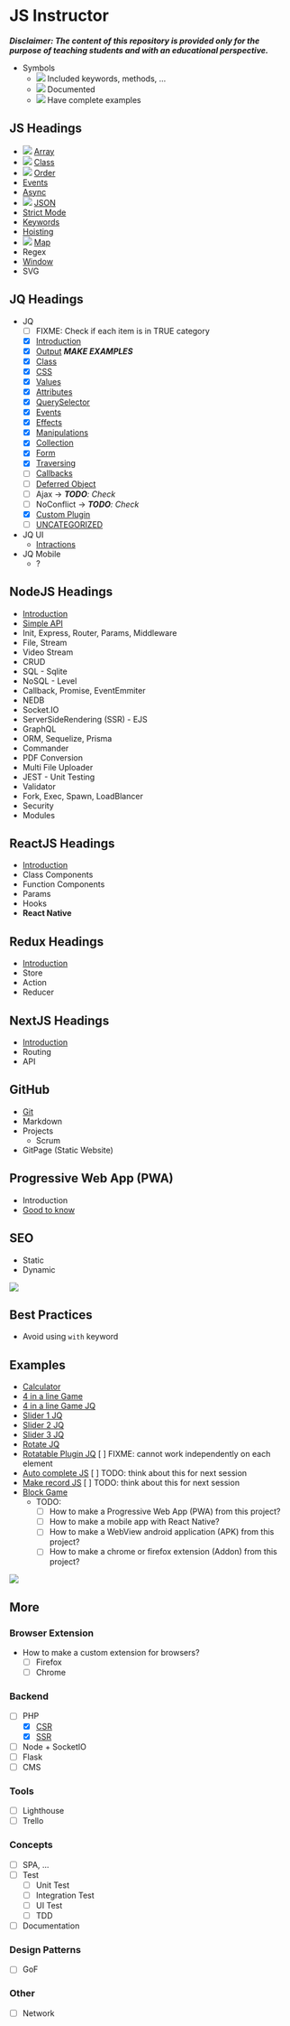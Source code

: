 # JS Instructor
***Disclaimer: The content of this repository is provided only for the purpose of teaching students and with an educational perspective.***
- Symbols
    - ![](-/i.png) Included keywords, methods, ...
    - ![](-/d.png) Documented
    - ![](-/e.png) Have complete examples

## JS Headings
- ![](-/i.png) [Array](concepts/array/README.md)
- ![](-/i.png) [Class](concepts/class/README.md)
- ![](-/i.png) [Order](concepts/order/README.md)
- [Events](concepts/events/README.md)
- [Async](concepts/async/README.md)
- ![](-/i.png) [JSON](concepts/json/README.md)
- [Strict Mode](concepts/strict/README.md)
- [Keywords](concepts/keywords/README.md)
- [Hoisting](concepts/hoisting/README.md)
- ![](-/i.png) [Map](concepts/map/README.md)
- Regex
- [Window](concepts/window/README.md)
- SVG

## JQ Headings
- JQ
    - [ ] FIXME: Check if each item is in TRUE category
    - [x] [Introduction](frameworks/jquery/introduction/README.md)
    - [x] [Output](frameworks/jquery/echo/README.md) ***MAKE EXAMPLES***
    - [x] [Class](frameworks/jquery/class/README.md)
    - [x] [CSS](frameworks/jquery/css/README.md)
    - [x] [Values](frameworks/jquery/values/README.md)
    - [x] [Attributes](frameworks/jquery/attributes/README.md)
    - [x] [QuerySelector](frameworks/jquery/selector/README.md)
    - [x] [Events](frameworks/jquery/events/README.md)
    - [x] [Effects](frameworks/jquery/effects/README.md)
    - [x] [Manipulations](frameworks/jquery/manipulations/README.md)
    - [x] [Collection](frameworks/jquery/collection/README.md)
    - [x] [Form](frameworks/jquery/form/README.md)
    - [x] [Traversing](frameworks/jquery/traversing/README.md)
    - [ ] [Callbacks](frameworks/jquery/callbacks/README.md)
    - [ ] [Deferred Object](frameworks/jquery/deferred/README.md)
    - [ ] Ajax -> _**TODO**: Check_
    - [ ] NoConflict -> _**TODO**: Check_
    - [x] [Custom Plugin](frameworks/jquery/examples/jq-rotatable.html)
    - [ ] [UNCATEGORIZED](frameworks/jquery/uncategorized/README.md)
- JQ UI
    - [Intractions](frameworks/jquery/ui/intractions/README.md)
- JQ Mobile
    - ?

## NodeJS Headings
- [Introduction](frameworks/nodejs/introduction/README.md)
- [Simple API](frameworks/nodejs/simple-api/README.md)
- Init, Express, Router, Params, Middleware
- File, Stream
- Video Stream
- CRUD
- SQL - Sqlite
- NoSQL - Level
- Callback, Promise, EventEmmiter
- NEDB
- Socket.IO
- ServerSideRendering (SSR) - EJS
- GraphQL
- ORM, Sequelize, Prisma
- Commander
- PDF Conversion
- Multi File Uploader
- JEST - Unit Testing
- Validator
- Fork, Exec, Spawn, LoadBlancer
- Security
- Modules

## ReactJS Headings
- [Introduction](frameworks/reactjs/introduction/README.md)
- Class Components
- Function Components
- Params
- Hooks
- **React Native**

## Redux Headings
- [Introduction](frameworks/redux/introduction/README.md)
- Store
- Action
- Reducer

## NextJS Headings
- [Introduction](frameworks/nextjs/introduction/README.md)
- Routing
- API

## GitHub
- [Git](more/git/introduction/README.md)
- Markdown
- Projects
    - Scrum
- GitPage (Static Website)

## Progressive Web App (PWA)
- Introduction
- [Good to know](more/pwa/good-to-know/README.md)


## SEO
- Static
- Dynamic


![](assets/spacer.png)


## Best Practices
- Avoid using `with` keyword

## Examples
- [Calculator](concepts/array/js-example-calculator.html)
- [4 in a line Game](concepts/array/js-example-4-in-a-line-game.html)
- [4 in a line Game JQ](frameworks/jquery/examples/jq-example-4-in-a-line-game.html)
- [Slider 1 JQ](frameworks/jquery/examples/jq-slider.html)
- [Slider 2 JQ](frameworks/jquery/examples/jq-slider-2.html)
- [Slider 3 JQ](frameworks/jquery/examples/jq-slider-3.html)
- [Rotate JQ](frameworks/jquery/examples/jq-rotate.html)
- [Rotatable Plugin JQ](frameworks/jquery/examples/jq-rotatable.html) [ ] FIXME: cannot work independently on each element
- [Auto complete JS](source/auto-complete.html) [ ] TODO: think about this for next session
- [Make record JS](source/make-record.html) [ ] TODO: think about this for next session
- [Block Game](concepts/array/js-example-block-game.html)
    - TODO:
        - [ ] How to make a Progressive Web App (PWA) from this project?
        - [ ] How to make a mobile app with React Native?
        - [ ] How to make a WebView android application (APK) from this project?
        - [ ] How to make a chrome or firefox extension (Addon) from this project?

![](assets/spacer.png)

## More
### Browser Extension
- How to make a custom extension for browsers?
    - [ ] Firefox
    - [ ] Chrome
### Backend
- [ ] PHP
    - [x] [CSR](examples/csr-with-php/README.md)
    - [x] [SSR](examples/ssr-with-php/README.md)
- [ ] Node + SocketIO
- [ ] Flask
- [ ] CMS
### Tools
- [ ] Lighthouse
- [ ] Trello
<!-- 
### Analytic Tools
- [ ] Microsoft
    - Clarity
- [ ] Google 
    - Analytics 
    - Data Studio
    - Search Console
    - Tag Manager
-->
### Concepts
- [ ] SPA, ...
- [ ] Test
    - [ ] Unit Test
    - [ ] Integration Test
    - [ ] UI Test
    - [ ] TDD
- [ ] Documentation
### Design Patterns
- [ ] GoF
### Other
- [ ] Network